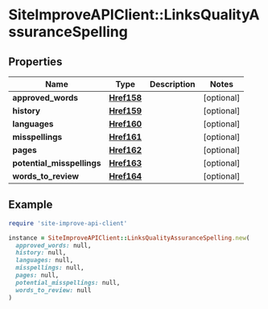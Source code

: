 # SiteImproveAPIClient::LinksQualityAssuranceSpelling

## Properties

| Name | Type | Description | Notes |
| ---- | ---- | ----------- | ----- |
| **approved_words** | [**Href158**](Href158.md) |  | [optional] |
| **history** | [**Href159**](Href159.md) |  | [optional] |
| **languages** | [**Href160**](Href160.md) |  | [optional] |
| **misspellings** | [**Href161**](Href161.md) |  | [optional] |
| **pages** | [**Href162**](Href162.md) |  | [optional] |
| **potential_misspellings** | [**Href163**](Href163.md) |  | [optional] |
| **words_to_review** | [**Href164**](Href164.md) |  | [optional] |

## Example

```ruby
require 'site-improve-api-client'

instance = SiteImproveAPIClient::LinksQualityAssuranceSpelling.new(
  approved_words: null,
  history: null,
  languages: null,
  misspellings: null,
  pages: null,
  potential_misspellings: null,
  words_to_review: null
)
```

